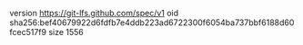 version https://git-lfs.github.com/spec/v1
oid sha256:bef40679922d6fdfb7e4ddb223ad6722300f6054ba737bbf6188d60fcec517f9
size 1556
